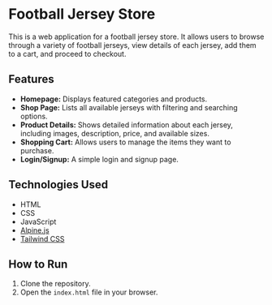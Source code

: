 # Football Jersey Store

This is a web application for a football jersey store. It allows users to browse through a variety of football jerseys, view details of each jersey, add them to a cart, and proceed to checkout.

## Features

*   **Homepage:** Displays featured categories and products.
*   **Shop Page:** Lists all available jerseys with filtering and searching options.
*   **Product Details:** Shows detailed information about each jersey, including images, description, price, and available sizes.
*   **Shopping Cart:** Allows users to manage the items they want to purchase.
*   **Login/Signup:** A simple login and signup page.

## Technologies Used

*   HTML
*   CSS
*   JavaScript
*   [Alpine.js](https://alpinejs.dev/)
*   [Tailwind CSS](https://tailwindcss.com/)

## How to Run

1.  Clone the repository.
2.  Open the `index.html` file in your browser.
